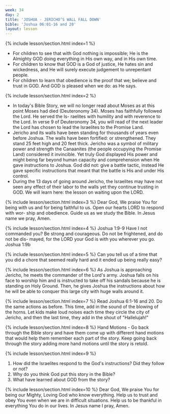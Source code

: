 ```yaml
---
week: 34
day: 2
title: 'JOSHUA - JERICHO’S WALL FALL DOWN'
bible: 'Joshua 06:01-16 and 20'
layout: lesson
---
```



{% include lesson/section.html index=1 %}
- For children to see that with God nothing is impossible; He is the Almighty GOD doing everything in His own way, and in His own time.
- For children to know that GOD is a God of justice, He hates sin and wickedness, and He will surely execute judgement to unrepentant people.
- For children to learn that obedience is the proof that we; believe and trust in GOD. And GOD is pleased when we do: as He says.


{% include lesson/section.html index=2 %}
- In today's Bible Story, we will no longer read about Moses as at this point Moses had died (Deuteronomy 34). Moses has faithfully followed the Lord. He served the Is- raelites with humility and with reverence to the Lord. In verse 9 of Deuteronomy 34, you will read of the next leader the Lord has chosen to lead the Israelites to the Promise Land.
- Jericho and its walls have been standing for thousands of years even before Joshua. The walls have been fortified: or strengthened. They stand 25 feet high and 20 feet thick. Jericho was a symbol of military power and strength the Canaanites (the people occupying the Promise Land) considered it invincible. Yet truly God displayed His power and might being far beyond human capacity and comprehension when He gave instructions to Joshua. God did not: give a battle tactic, instead He gave specific instructions that meant that the battle is His and under His control.
- During the 13 days of going around Jericho, the Israelites may have not seen any effect of their labor to the walls yet they continue trusting in GOD. We will learn here: the lesson on waiting upon the LORD.


{% include lesson/section.html index=3 %}
Dear God, We praise You for being with us and for being faithful to us. Open our hearts LORD to respond with wor- ship and obedience. Guide us as we study the Bible. In Jesus name we pray, Amen.


{% include lesson/section.html index=4 %}
Joshua 1:9-9 Have I not commanded you? Be strong and courageous. Do not be frightened, and do not be dis- mayed, for the LORD your God is with you wherever you go. Joshua 1:9b


{% include lesson/section.html index=5 %}
 Can you tell us of a time that you did a chore that seemed really hard and it ended up being really easy?


{% include lesson/section.html index=6 %}
As Joshua is approaching Jericho, he meets the commander of the Lord's army. Joshua falls on his face to worship him and is instructed to take off his sandals because he is standing on Holy Ground. Then, he gives Joshua the instructions about how he will be able to conquer this large city with huge walls around it.


{% include lesson/section.html index=7 %}
Read Joshua 6:1-16 and 20. Do the same actions as before. This time, add in the sound of the blowing of the horns. Let kids make loud noises each time they circle the city of Jericho, and then the last time, they add in the shout of "Hallelujah!"


{% include lesson/section.html index=8 %}
Hand Motions - Go back through the Bible story and have them come up with different hand motions that would help them remember each part of the story. Keep going back through the story adding more hand motions until the story is retold.


{% include lesson/section.html index=9 %}
1. How did the Israelites respond to the God's instructions? Did they follow or not?
2. Why do you think God put this story in the Bible?
3. What have learned about GOD from the story?


{% include lesson/section.html index=10 %}
Dear God, We praise You for being our Mighty, Loving God who know everything. Help us to trust and obey You even when we are in difficult situations. Help us to be thankful in everything You do in our lives. In Jesus name I pray, Amen.

